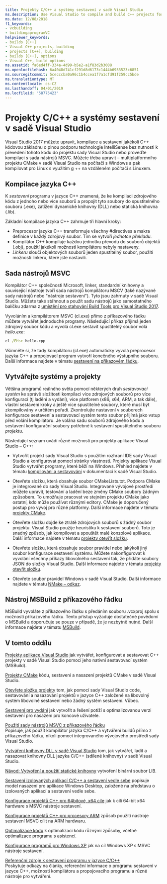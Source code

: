 ```yaml
---
title: Projekty C/C++ a systémy sestavení v sadě Visual Studio
ms.description: Use Visual Studio to compile and build C++ projects for Windows, ARM or Linux based on any project system.
ms.date: 12/08/2018
f1_keywords:
- vcbuilding
- buildingaprogramVC
helpviewer_keywords:
- builds [C++]
- Visual C++ projects, building
- projects [C++], building
- builds [C++], options
- Visual C++, build options
ms.assetid: fa6ed4ff-334a-4d99-b5e2-a1f83d2b3008
ms.openlocfilehash: 6a4048d741cf291d8d6173c1444b6933523c6851
ms.sourcegitcommit: 5cecccba0a96c1b4ccea1f7a1cfd91f259cc5bde
ms.translationtype: MT
ms.contentlocale: cs-CZ
ms.lasthandoff: 04/01/2019
ms.locfileid: "58775423"
---
```

# <a name="cc-projects-and-build-systems-in-visual-studio"></a>Projekty C/C++ a systémy sestavení v sadě Visual Studio

Visual Studio 2017 můžete upravit, kompilace a sestavení jakékoli C++ kódovou základnu o plnou podporu technologie IntelliSense bez nutnosti k převedení tohoto kódu do projektu sady Visual Studio nebo proveďte kompilaci s sada nástrojů MSVC. Můžete třeba upravit – multiplatformního projektu CMake v sadě Visual Studio na počítači s Windows a pak kompilovat pro Linux s využitím g ++ na vzdáleném počítači s Linuxem.

## <a name="c-compilation"></a>Kompilace jazyka C++

K *sestavení* programu v jazyce C++ znamená, že ke kompilaci zdrojového kódu z jednoho nebo více souborů a propojit tyto soubory do spustitelného souboru (.exe), zatížení dynamické knihovny (DLL) nebo statická knihovna (.lib). 

Základní kompilace jazyka C++ zahrnuje tři hlavní kroky:

- Preprocesor jazyka C++ transformuje všechny #directives a makra definice v každý zdrojový soubor. Tím se vytvoří *jednotce překladu*.
- Kompilátor C++ kompiluje každou jednotku převodu do souborů objektů (.obj), použití jakékoli možnosti kompilátoru nebyly nastaveny.
- *Linkeru* sloučí objektových souborů jeden spustitelný soubor, použití možnosti linkeru, které jste nastavili. 

## <a name="the-msvc-toolset"></a>Sada nástrojů MSVC

Kompilátor C++ společnosti Microsoft, linker, standardní knihovny a související nástroje tvoří sada nástrojů kompilátoru MSCV (také nazývané sady nástrojů nebo "nástroje sestavení"). Tyto jsou zahrnuty v sadě Visual Studio. Můžete také stáhnout a použít sadu nástrojů jako samostatného balíčku zdarma z [umístění pro stahování Build Tools pro Visual Studio 2017](https://visualstudio.microsoft.com/downloads/#build-tools-for-visual-studio-2017).

Vyvoláním a kompilátorem MSVC (cl.exe) přímo z příkazového řádku můžete vytvářet jednoduché programy. Následující příkaz přijímá jeden zdrojový soubor kódu a vyvolá cl.exe sestavit spustitelný soubor volá *hello.exe*: 

```cmd
cl /EHsc hello.cpp
```
Všimněte si, že tady kompilátoru (cl.exe) automaticky vyvolá preprocesor jazyka C++ a propojovací program vytvoří konečného výstupního souboru.  Další informace najdete v tématu [sestavení na příkazovém řádku](building-on-the-command-line.md).

## <a name="build-systems-and-projects"></a>Vytvářejte systémy a projekty

Většina programů reálného světa pomocí některých druh *sestavovací systém* ke správě složitosti kompilaci více zdrojových souborů pro více konfigurací (tj ladění a vydání), více platforem (x86, x64, ARM, a tak dále), vlastní sestavení kroky a ještě více spustitelné soubory, které musí být zkompilovány v určitém pořadí. Zkontrolujte nastavení v souborech konfigurace sestavení a sestavovací systém tento soubor přijímá jako vstup před volání kompilátoru. Je volána sadu souborů zdrojového kódu a sestavení konfigurační soubory potřebné k sestavení spustitelného souboru *projektu*. 

Následující seznam uvádí různé možnosti pro projekty aplikace Visual Studio – C++:

- Vytvořit projekt sady Visual Studio s použitím rozhraní IDE sady Visual Studio a konfigurovat pomocí stránky vlastností. Projekty aplikace Visual Studio vytvářet programy, které běží na Windows. Přehled najdete v tématu [kompilování a sestavování](/visualstudio/ide/compiling-and-building-in-visual-studio) v dokumentaci k sadě Visual Studio.

- Otevřete složku, která obsahuje soubor CMakeLists.txt. Podpora CMake je integrované do sady Visual Studio. Integrované vývojové prostředí můžete upravit, testování a ladění beze změny CMake soubory žádným způsobem. To umožňuje pracovat ve stejném projektu CMake jako ostatní, kdo může používat různými editory. CMake je doporučený postup pro vývoj pro různé platformy. Další informace najdete v tématu [projekty CMake](cmake-projects-in-visual-studio.md).
 
- Otevřete složku dojde ke ztrátě zdrojových souborů s žádný soubor projektu. Visual Studio použije heuristiku k sestavení souborů. Toto je snadný způsob, jak kompilovat a spouštět malé konzolové aplikace. Další informace najdete v tématu [projekty otevřít složku](open-folder-projects-cpp.md).

- Otevřete složku, která obsahuje soubor pravidel nebo jakýkoli jiný soubor konfigurace sestavení systému. Můžete nakonfigurovat k vyvolání všechny příkazy libovolného sestavení tak, že přidáte soubory JSON do složky Visual Studio. Další informace najdete v tématu [projekty otevřít složku](open-folder-projects-cpp.md).
 
- Otevřete soubor pravidel Windows v sadě Visual Studio. Další informace najdete v tématu [NMake – odkaz](reference/nmake-reference.md).

## <a name="msbuild-from-the-command-line"></a>Nástroj MSBuild z příkazového řádku 

MSBuild vyvoláte z příkazového řádku s předáním souboru .vcxproj spolu s možností příkazového řádku. Tento přístup vyžaduje dostatečné povědomí o MSBuild a doporučuje se pouze v případě, že je nezbytně nutné. Další informace najdete v tématu [MSBuild](msbuild-visual-cpp.md).

## <a name="in-this-section"></a>V tomto oddílu

[Projekty aplikace Visual Studio](creating-and-managing-visual-cpp-projects.md) jak vytvářet, konfigurovat a sestavovat C++ projekty v sadě Visual Studio pomocí jeho nativní sestavovací systém (MSBuild).

[Projekty CMake](cmake-projects-in-visual-studio.md) kódu, sestavení a nasazení projektů CMake v sadě Visual Studio.

[Otevřete složku projekty](open-folder-projects-cpp.md) tom, jak pomocí sady Visual Studio code, sestavování a nasazování projektů v jazyce C++ založené na libovolný systém libovolné sestavení nebo žádný systém sestavení. Vůbec. 

[Sestavení pro vydání](release-builds.md) jak vytvořit a řešení potíží s optimalizovanou verzi sestavení pro nasazení pro koncové uživatele.

[Použití sady nástrojů MSVC z příkazového řádku](building-on-the-command-line.md)<br/>
Popisuje, jak použít kompilátor jazyka C/C++ a vytváření buildů přímo z příkazového řádku, nikoli pomocí integrovaného vývojového prostředí sady Visual Studio.

[Vytváření knihovny DLL v sadě Visual Studio](dlls-in-visual-cpp.md) tom, jak vytvářet, ladit a nasazovat knihovny DLL jazyka C/C++ (sdílené knihovny) v sadě Visual Studio.

[Návod: Vytvoření a použití statické knihovny](walkthrough-creating-and-using-a-static-library-cpp.md) vytvoření binární soubor LIB.

[Sestavení izolovaných aplikací C/C++ a sestavení vedle sebe](building-c-cpp-isolated-applications-and-side-by-side-assemblies.md) popisuje model nasazení pro aplikace Windows Desktop, založené na představu o izolovaných aplikací a sestavení vedle sebe.

[Konfigurace projektů C++ pro 64bitové, x64 cíle](configuring-programs-for-64-bit-visual-cpp.md) jak k cíli 64-bit x64 hardware s MSVC nástroje sestavení.

[Konfigurace projektů C++ pro procesory ARM](configuring-programs-for-arm-processors-visual-cpp.md) způsob použití nástroje sestavení MSVC cílit na ARM hardwaru.

[Optimalizace kódu](optimizing-your-code.md) k optimalizaci kódu různými způsoby, včetně optimalizace programu s asistencí.

[Konfigurace programů pro Windows XP](configuring-programs-for-windows-xp.md) jak na cíl Windows XP s MSVC nástroje sestavení.

[Referenční zdroje k sestavení programu v jazyce C/C++](reference/c-cpp-building-reference.md)<br/>
Poskytuje odkazy na články, referenční informace o programu sestavení v jazyce C++, možnosti kompilátoru a propojovacího programu a různé nástroje pro vytváření.
